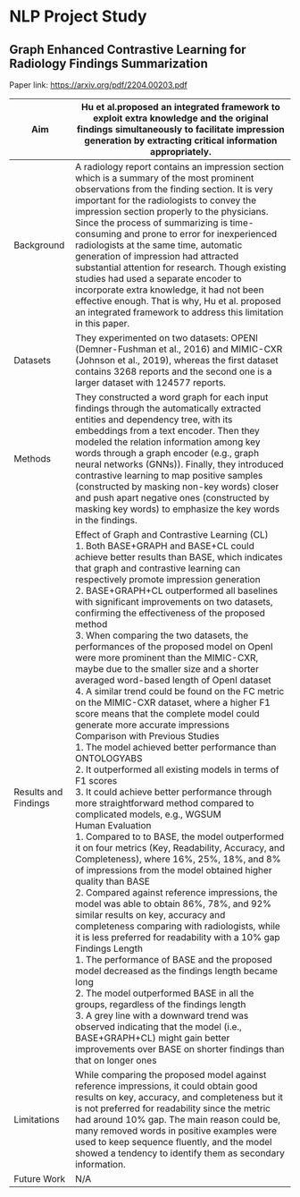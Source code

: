# NLP Project Study

## Graph Enhanced Contrastive Learning for Radiology Findings Summarization

Paper link: https://arxiv.org/pdf/2204.00203.pdf

| Aim | Hu et al.proposed an integrated framework to exploit extra knowledge and the original findings simultaneously to facilitate impression generation by extracting critical information appropriately.| 
| ------- | --- | 
| Background | A radiology report contains an impression section which is a summary of the most prominent observations from the finding section. It is very important for the radiologists to convey the impression section properly to the physicians. Since the process of summarizing is time-consuming and prone to error for inexperienced radiologists at the same time, automatic generation of impression had attracted substantial attention for research. Though existing studies had used a separate encoder to incorporate extra knowledge, it had not been effective enough. That is why, Hu et al. proposed an integrated framework to address this limitation in this paper. | 
| Datasets | They experimented on two datasets: OPENI (Demner-Fushman et al., 2016) and MIMIC-CXR (Johnson et al., 2019), whereas the first dataset contains 3268 reports and the second one is a larger dataset with 124577 reports. | 
| Methods | They constructed a word graph for each input findings through the automatically extracted entities and dependency tree, with its embeddings from a text encoder. Then they modeled the relation information among key words through a graph encoder (e.g., graph neural networks (GNNs)). Finally, they introduced contrastive learning to map positive samples (constructed by masking non-key words) closer and push apart negative ones (constructed by masking key words) to emphasize the key words in the findings. |  
| Results and Findings| Effect of Graph and Contrastive Learning (CL) <br> 1. Both BASE+GRAPH and BASE+CL could achieve better results than BASE, which indicates that graph and contrastive learning can respectively promote impression generation <br> 2. BASE+GRAPH+CL outperformed all baselines with significant improvements on two datasets, confirming the effectiveness of the proposed method <br> 3. When comparing the two datasets, the performances of the proposed model on OpenI were more prominent than the MIMIC-CXR, maybe due to the smaller size and a shorter averaged word-based length of OpenI dataset <br> 4. A similar trend could be found on the FC metric on the MIMIC-CXR dataset, where a higher F1 score means that the complete model could generate more accurate impressions <br> Comparison with Previous Studies <br> 1. The model achieved better performance than ONTOLOGYABS <br> 2. It outperformed all existing models in terms of F1 scores <br> 3. It could achieve better performance through more straightforward method compared to complicated models, e.g., WGSUM <br> Human Evaluation <br> 1. Compared to to BASE, the model outperformed it on four metrics (Key, Readability, Accuracy, and Completeness), where 16%, 25%, 18%, and 8% of impressions from the model obtained higher quality than BASE <br> 2. Compared against reference impressions, the model was able to obtain 86%, 78%, and 92% similar results on key, accuracy and completeness comparing with radiologists, while it is less preferred for readability with a 10% gap <br> Findings Length <br> 1. The performance of BASE and the proposed model decreased as the findings length became long <br> 2. The model outperformed BASE in all the groups, regardless of the findings length <br> 3. A grey line with a downward trend was observed indicating that the model (i.e., BASE+GRAPH+CL) might gain better improvements over BASE on shorter findings than that on longer ones | 
| Limitations | While comparing the proposed model against reference impressions, it could obtain good results on key, accuracy, and completeness but it is not preferred for readability since the metric had around 10% gap. The main reason could be, many removed words in positive examples were used to keep sequence fluently, and the model showed a tendency to identify them as secondary information.|  
| Future Work | N/A | 

